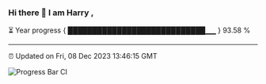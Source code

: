 ### Hi there 👋 I am Harry , 

⏳ Year progress { ████████████████████████████▁▁ } 93.58 %

---

⏰ Updated on Fri, 08 Dec 2023 13:46:15 GMT

![Progress Bar CI](https://github.com/duykhang68/duykhang68/workflows/Progress%20Bar%20CI/badge.svg)
